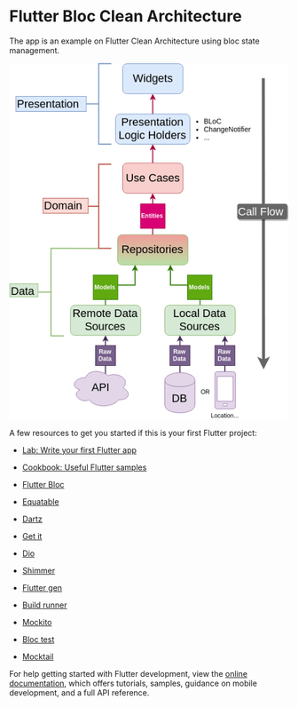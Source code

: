 # Flutter Bloc Clean Architecture


The app is an example on Flutter Clean Architecture using bloc state management.

![App](files/architecture.png)

A few resources to get you started if this is your first Flutter project:

- [Lab: Write your first Flutter app](https://docs.flutter.dev/get-started/codelab)
- [Cookbook: Useful Flutter samples](https://docs.flutter.dev/cookbook)
- [Flutter Bloc](https://pub.dev/packages/flutter_bloc)
- [Equatable](https://pub.dev/packages/equatable)
- [Dartz](https://pub.dev/packages/dartz)
- [Get it](https://pub.dev/packages/get_it)
- [Dio](https://pub.dev/packages/dio)
- [Shimmer](https://pub.dev/packages/shimmer)
  
- [Flutter gen](https://pub.dev/packages/flutter_gen)
- [Build runner](https://pub.dev/packages/build_runner)
- [Mockito](https://pub.dev/packages/mockito)
- [Bloc test](https://pub.dev/packages/bloc_test)
- [Mocktail](https://pub.dev/packages/mocktail)

For help getting started with Flutter development, view the
[online documentation](https://docs.flutter.dev/), which offers tutorials,
samples, guidance on mobile development, and a full API reference.
